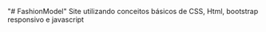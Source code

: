 "# FashionModel" 
Site utilizando conceitos básicos de CSS, Html, bootstrap responsivo e javascript
